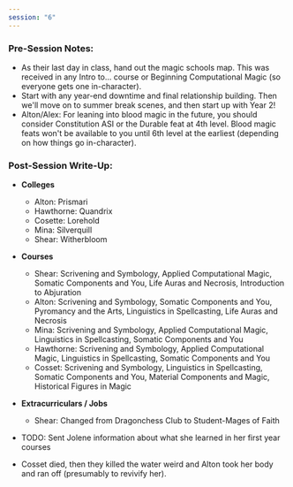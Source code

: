 ```yaml
---
session: "6"
---
```


### Pre-Session Notes:
* As their last day in class, hand out the magic schools map. This was received in any Intro to... course or Beginning Computational Magic (so everyone gets one in-character).
* Start with any year-end downtime and final relationship building. Then we'll move on to summer break scenes, and then start up with Year 2!
* Alton/Alex: For leaning into blood magic in the future, you should consider Constitution ASI or the Durable feat at 4th level. Blood magic feats won't be available to you until 6th level at the earliest (depending on how things go in-character).

### Post-Session Write-Up:
- **Colleges**
	- Alton: Prismari
	- Hawthorne: Quandrix
	- Cosette: Lorehold
	- Mina: Silverquill
	- Shear: Witherbloom
- **Courses**
	- Shear: Scrivening and Symbology, Applied Computational Magic, Somatic Components and You, Life Auras and Necrosis, Introduction to Abjuration
	- Alton: Scrivening and Symbology, Somatic Components and You, Pyromancy and the Arts, Linguistics in Spellcasting, Life Auras and Necrosis
	- Mina: Scrivening and Symbology, Applied Computational Magic, Linguistics in Spellcasting, Somatic Components and You
	- Hawthorne: Scrivening and Symbology, Applied Computational Magic, Linguistics in Spellcasting, Somatic Components and You
	- Cosset: Scrivening and Symbology, Linguistics in Spellcasting, Somatic Components and You, Material Components and Magic, Historical Figures in Magic
- **Extracurriculars / Jobs**
	- Shear: Changed from Dragonchess Club to Student-Mages of Faith

- TODO: Sent Jolene information about what she learned in her first year courses
- Cosset died, then they killed the water weird and Alton took her body and ran off (presumably to revivify her).